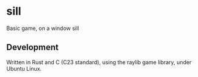 # sill

Basic game, on a window sill

## Development

Written in Rust and C (C23 standard), using the raylib game library, under Ubuntu Linux.
